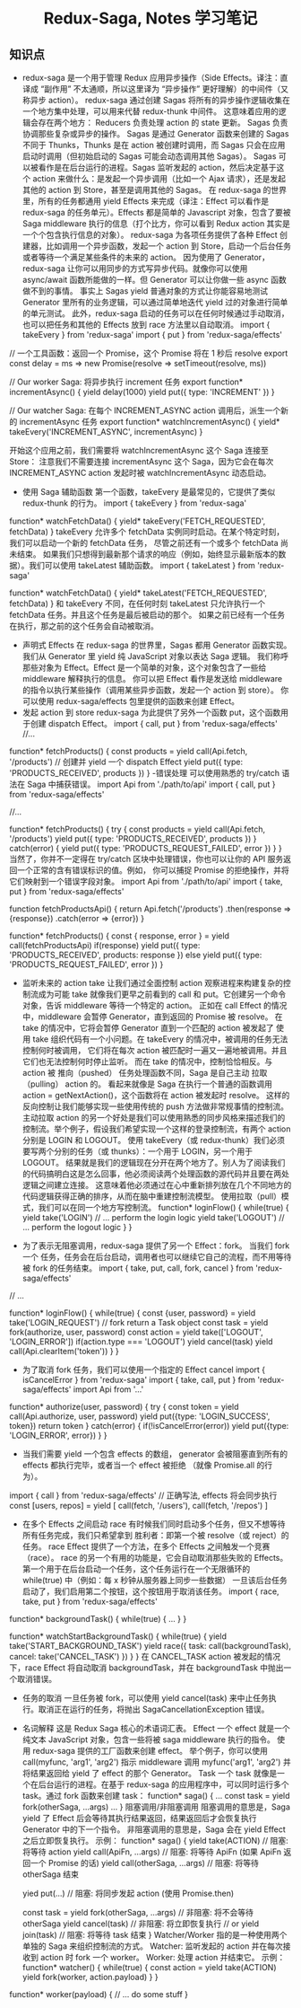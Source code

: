 <p align='center'>
  <h1 align='center'>Redux-Saga, Notes 学习笔记</h1>
</p>

## 知识点

 - redux-saga 是一个用于管理 Redux 应用异步操作（Side Effects。译注：直译成 “副作用” 不太通顺，所以这里译为 “异步操作” 更好理解）的中间件（又称异步 action）。
  redux-saga 通过创建 Sagas 将所有的异步操作逻辑收集在一个地方集中处理，可以用来代替 redux-thunk 中间件。
  这意味着应用的逻辑会存在两个地方：
  Reducers 负责处理 action 的 state 更新。
   Sagas 负责协调那些复杂或异步的操作。
   Sagas 是通过 Generator 函数来创建的
  Sagas 不同于 Thunks，Thunks 是在 action 被创建时调用，而 Sagas 只会在应用启动时调用（但初始启动的 Sagas 可能会动态调用其他 Sagas）。 Sagas 可以被看作是在后台运行的进程。Sagas 监听发起的 action，然后决定基于这个 action 来做什么：是发起一个异步调用（比如一个 Ajax 请求），还是发起其他的 action 到 Store，甚至是调用其他的 Sagas。
在 redux-saga 的世界里，所有的任务都通用 yield Effects 来完成（译注：Effect 可以看作是 redux-saga 的任务单元）。Effects 都是简单的 Javascript 对象，包含了要被 Saga middleware 执行的信息（打个比方，你可以看到 Redux action 其实是一个个包含执行信息的对象）。 redux-saga 为各项任务提供了各种 Effect 创建器，比如调用一个异步函数，发起一个 action 到 Store，启动一个后台任务或者等待一个满足某些条件的未来的 action。
因为使用了 Generator，redux-saga 让你可以用同步的方式写异步代码。就像你可以使用 async/await 函数所能做的一样。但 Generator 可以让你做一些 async 函数做不到的事情。
事实上 Sagas yield 普通对象的方式让你能容易地测试 Generator 里所有的业务逻辑，可以通过简单地迭代 yield 过的对象进行简单的单元测试。
此外，redux-saga 启动的任务可以在任何时候通过手动取消，也可以把任务和其他的 Effects 放到 race 方法里以自动取消。
import { takeEvery } from 'redux-saga'
import { put } from 'redux-saga/effects'

// 一个工具函数：返回一个 Promise，这个 Promise 将在 1 秒后 resolve
export const delay = ms => new Promise(resolve => setTimeout(resolve, ms))

// Our worker Saga: 将异步执行 increment 任务
export function* incrementAsync() {
  yield delay(1000)
  yield put({ type: 'INCREMENT' })
}

// Our watcher Saga: 在每个 INCREMENT_ASYNC action 调用后，派生一个新的 incrementAsync 任务
export function* watchIncrementAsync() {
  yield* takeEvery('INCREMENT_ASYNC', incrementAsync)
}

开始这个应用之前，我们需要将 watchIncrementAsync 这个 Saga 连接至 Store：
注意我们不需要连接 incrementAsync 这个 Saga，因为它会在每次 INCREMENT_ASYNC action 发起时被 watchIncrementAsync 动态启动。
- 使用 Saga 辅助函数
第一个函数，takeEvery 是最常见的，它提供了类似 redux-thunk 的行为。
import { takeEvery } from 'redux-saga'

function* watchFetchData() {
  yield* takeEvery('FETCH_REQUESTED', fetchData)
}
takeEvery 允许多个 fetchData 实例同时启动。在某个特定时刻，我们可以启动一个新的 fetchData 任务， 尽管之前还有一个或多个 fetchData 尚未结束。
如果我们只想得到最新那个请求的响应（例如，始终显示最新版本的数据）。我们可以使用 takeLatest 辅助函数。
import { takeLatest } from 'redux-saga'

function* watchFetchData() {
  yield* takeLatest('FETCH_REQUESTED', fetchData)
}
和 takeEvery 不同，在任何时刻 takeLatest 只允许执行一个 fetchData 任务。并且这个任务是最后被启动的那个。 如果之前已经有一个任务在执行，那之前的这个任务会自动被取消。
- 声明式 Effects
在 redux-saga 的世界里，Sagas 都用 Generator 函数实现。我们从 Generator 里 yield 纯 JavaScript 对象以表达 Saga 逻辑。 我们称呼那些对象为 Effect。Effect 是一个简单的对象，这个对象包含了一些给 middleware 解释执行的信息。 你可以把 Effect 看作是发送给 middleware 的指令以执行某些操作（调用某些异步函数，发起一个 action 到 store）。
你可以使用 redux-saga/effects 包里提供的函数来创建 Effect。
- 发起 action 到 store
redux-saga 为此提供了另外一个函数 put，这个函数用于创建 dispatch Effect。
import { call, put } from 'redux-saga/effects'
//...

function* fetchProducts() {
  const products = yield call(Api.fetch, '/products')
  // 创建并 yield 一个 dispatch Effect
  yield put({ type: 'PRODUCTS_RECEIVED', products })
}
-错误处理
可以使用熟悉的 try/catch 语法在 Saga 中捕获错误。
import Api from './path/to/api'
import { call, put } from 'redux-saga/effects'

//...

function* fetchProducts() {
  try {
    const products = yield call(Api.fetch, '/products')
    yield put({ type: 'PRODUCTS_RECEIVED', products })
  }
  catch(error) {
    yield put({ type: 'PRODUCTS_REQUEST_FAILED', error })
  }
}
当然了，你并不一定得在 try/catch 区块中处理错误，你也可以让你的 API 服务返回一个正常的含有错误标识的值。例如， 你可以捕捉 Promise 的拒绝操作，并将它们映射到一个错误字段对象。
import Api from './path/to/api'
import { take, put } from 'redux-saga/effects'

function fetchProductsApi() {
  return Api.fetch('/products')
    .then(response => {response})
    .catch(error => {error})
}

function* fetchProducts() {
  const { response, error } = yield call(fetchProductsApi)
  if(response)
    yield put({ type: 'PRODUCTS_RECEIVED', products: response })
  else
    yield put({ type: 'PRODUCTS_REQUEST_FAILED', error })
}
 - 监听未来的 action
   take 让我们通过全面控制 action 观察进程来构建复杂的控制流成为可能
   take 就像我们更早之前看到的 call 和 put。它创建另一个命令对象，告诉 middleware 等待一个特定的 action。 正如在 call Effect 的情况中，middleware 会暂停 Generator，直到返回的 Promise 被 resolve。 在 take 的情况中，它将会暂停 Generator 直到一个匹配的 action 被发起了
   使用 take 组织代码有一个小问题。在 takeEvery 的情况中，被调用的任务无法控制何时被调用， 它们将在每次 action 被匹配时一遍又一遍地被调用。并且它们也无法控制何时停止监听。
   而在 take 的情况中，控制恰恰相反。与 action 被 推向（pushed） 任务处理函数不同，Saga 是自己主动 拉取（pulling） action 的。 看起来就像是 Saga 在执行一个普通的函数调用 action = getNextAction()，这个函数将在 action 被发起时 resolve。
   这样的反向控制让我们能够实现一些使用传统的 push 方法做非常规事情的控制流。
   主动拉取 action 的另一个好处是我们可以使用熟悉的同步风格来描述我们的控制流。举个例子，假设我们希望实现一个这样的登录控制流，有两个 action 分别是 LOGIN 和 LOGOUT。 使用 takeEvery（或 redux-thunk）我们必须要写两个分别的任务（或 thunks）：一个用于 LOGIN，另一个用于 LOGOUT。
   结果就是我们的逻辑现在分开在两个地方了。别人为了阅读我们的代码搞明白这是怎么回事，他必须阅读两个处理函数的源代码并且要在两处逻辑之间建立连接。 这意味着他必须通过在心中重新排列放在几个不同地方的代码逻辑获得正确的排序，从而在脑中重建控制流模型。
   使用拉取（pull）模式，我们可以在同一个地方写控制流。
   function* loginFlow() {
     while(true) {
       yield take('LOGIN')
       // ... perform the login logic
       yield take('LOGOUT')
       // ... perform the logout logic
     }
   }

 - 为了表示无阻塞调用，redux-saga 提供了另一个 Effect：fork。 当我们 fork 一个 任务，任务会在后台启动，调用者也可以继续它自己的流程，而不用等待被 fork 的任务结束。
 import { take, put, call, fork, cancel } from 'redux-saga/effects'

 // ...

 function* loginFlow() {
   while(true) {
     const {user, password} = yield take('LOGIN_REQUEST')
     // fork return a Task object
     const task = yield fork(authorize, user, password)
     const action = yield take(['LOGOUT', 'LOGIN_ERROR'])
     if(action.type === 'LOGOUT')
       yield cancel(task)
     yield call(Api.clearItem('token'))
   }
 }
 - 为了取消 fork 任务，我们可以使用一个指定的 Effect cancel
 import { isCancelError } from 'redux-saga'
 import { take, call, put } from 'redux-saga/effects'
 import Api from '...'

 function* authorize(user, password) {
   try {
     const token = yield call(Api.authorize, user, password)
     yield put({type: 'LOGIN_SUCCESS', token})
     return token
   } catch(error) {
     if(!isCancelError(error))
       yield put({type: 'LOGIN_ERROR', error})
   }
 }
 - 当我们需要 yield 一个包含 effects 的数组， generator 会被阻塞直到所有的 effects 都执行完毕，或者当一个 effect 被拒绝 （就像 Promise.all 的行为）。

 import { call } from 'redux-saga/effects'
  // 正确写法, effects 将会同步执行
 const [users, repos] = yield [
   call(fetch, '/users'),
   call(fetch, '/repos')
 ]
 - 在多个 Effects 之间启动 race
 有时候我们同时启动多个任务，但又不想等待所有任务完成，我们只希望拿到 胜利者：即第一个被 resolve（或 reject）的任务。 race Effect 提供了一个方法，在多个 Effects 之间触发一个竞赛（race）。
 race 的另一个有用的功能是，它会自动取消那些失败的 Effects。
 第一个用于在后台启动一个任务，这个任务运行在一个无限循环的 while(true) 中（例如：每 x 秒钟从服务器上同步一些数据）
 一旦该后台任务启动了，我们启用第二个按钮，这个按钮用于取消该任务。
 import { race, take, put } from 'redux-saga/effects'

 function* backgroundTask() {
   while(true) { ... }
 }

 function* watchStartBackgroundTask() {
   while(true) {
     yield take('START_BACKGROUND_TASK')
     yield race({
       task: call(backgroundTask),
       cancel: take('CANCEL_TASK')
     })
   }
 }
 在 CANCEL_TASK action 被发起的情况下，race Effect 将自动取消 backgroundTask，并在 backgroundTask 中抛出一个取消错误。
 - 任务的取消
 一旦任务被 fork，可以使用 yield cancel(task) 来中止任务执行。取消正在运行的任务，将抛出 SagaCancellationException 错误。

- 名词解释
这是 Redux Saga 核心的术语词汇表。
Effect
一个 effect 就是一个纯文本 JavaScript 对象，包含一些将被 saga middleware 执行的指令。
使用 redux-saga 提供的工厂函数来创建 effect。 举个例子，你可以使用 call(myfunc, 'arg1', 'arg2') 指示 middleware 调用 myfunc('arg1', 'arg2') 并将结果返回给 yield 了 effect 的那个 Generator。
Task
一个 task 就像是一个在后台运行的进程。在基于 redux-saga 的应用程序中，可以同时运行多个 task。通过 fork 函数来创建 task：
function* saga() {
  ...
  const task = yield fork(otherSaga, ...args)
  ...
}
阻塞调用/非阻塞调用
阻塞调用的意思是，Saga yield 了 Effect 后会等待其执行结果返回，结果返回后才会恢复执行 Generator 中的下一个指令。
非阻塞调用的意思是，Saga 会在 yield Effect 之后立即恢复执行。
示例：
function* saga() {
  yield take(ACTION)              // 阻塞: 将等待 action
  yield call(ApiFn, ...args)      // 阻塞: 将等待 ApiFn (如果 ApiFn 返回一个 Promise 的话)
  yield call(otherSaga, ...args)  // 阻塞: 将等待 otherSaga 结束

  yied put(...)                   // 阻塞: 将同步发起 action (使用 Promise.then)

  const task = yield fork(otherSaga, ...args)  // 非阻塞: 将不会等待 otherSaga
  yield cancel(task)                           // 非阻塞: 将立即恢复执行
  // or
  yield join(task)                             // 阻塞: 将等待 task 结束
}
Watcher/Worker
指的是一种使用两个单独的 Saga 来组织控制流的方式。
Watcher: 监听发起的 action 并在每次接收到 action 时 fork 一个 worker。
Worker: 处理 action 并结束它。
示例：
function* watcher() {
  while(true) {
    const action = yield take(ACTION)
    yield fork(worker, action.payload)
  }
}

function* worker(payload) {
  // ... do some stuff
}
